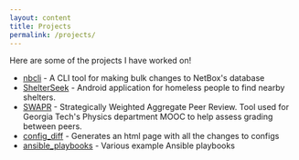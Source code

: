 ```yaml
---
layout: content
title: Projects
permalink: /projects/
---
```


Here are some of the projects I have worked on!

- [nbcli](https://github.com/ajaydeepsingh/nbcli) - A CLI tool for making bulk changes to NetBox's database
- [ShelterSeek](https://github.com/ajaydeepsingh/cs2340) - Android application for homeless people to find nearby shelters.
- [SWAPR](https://github.com/GatechVIP/gatech-swapr-server-node) - Strategically Weighted Aggregate Peer Review. Tool used for Georgia Tech's Physics department MOOC to help assess grading between peers.
- [config_diff](https://github.com/ajaydeepsingh/config_diff) - Generates an html page with all the changes to configs
- [ansible_playbooks](https://github.com/ajaydeepsingh/ansible_playbooks) - Various example Ansible playbooks 


